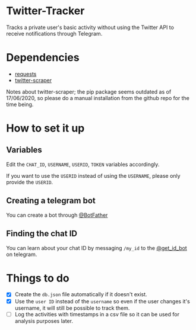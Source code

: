 # Twitter-Tracker
Tracks a private user's basic activity without using the Twitter API to receive notifications through Telegram.

# Dependencies
 - [requests](https://github.com/psf/requests)
 - [twitter-scraper](https://github.com/bisguzar/twitter-scraper)  
   
 Notes about twitter-scraper; the pip package seems outdated as of 17/06/2020, so please do a manual installation from the github repo for the time being.

# How to set it up
## Variables
Edit the `CHAT_ID`, `USERNAME`, `USERID`, `TOKEN` variables accordingly.  
  
If you want to use the `USERID` instead of using the `USERNAME`, please only provide the `USERID`.

## Creating a telegram bot
You can create a bot through [@BotFather](https://telegram.me/BotFather)

## Finding the chat ID
You can learn about your chat ID by messaging `/my_id` to the [@get_id_bot](https://telegram.me/get_id_bot) on telegram.

# Things to do
- [x] Create the `db.json` file automatically if it doesn't exist.
- [x] Use the `user ID` instead of the `username` so even if the user changes it's username, it will still be possible to track them.
- [ ] Log the activities with timestamps in a csv file so it can be used for analysis purposes later.
